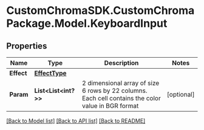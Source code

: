 # CustomChromaSDK.CustomChromaPackage.Model.KeyboardInput
## Properties

Name | Type | Description | Notes
------------ | ------------- | ------------- | -------------
**Effect** | [**EffectType**](EffectType.md) |  | 
**Param** | **List&lt;List&lt;int?&gt;&gt;** | 2 dimensional array of size 6 rows by 22 columns. Each cell contains the color value in BGR format | [optional] 

[[Back to Model list]](../README.md#documentation-for-models) [[Back to API list]](../README.md#documentation-for-api-endpoints) [[Back to README]](../README.md)


